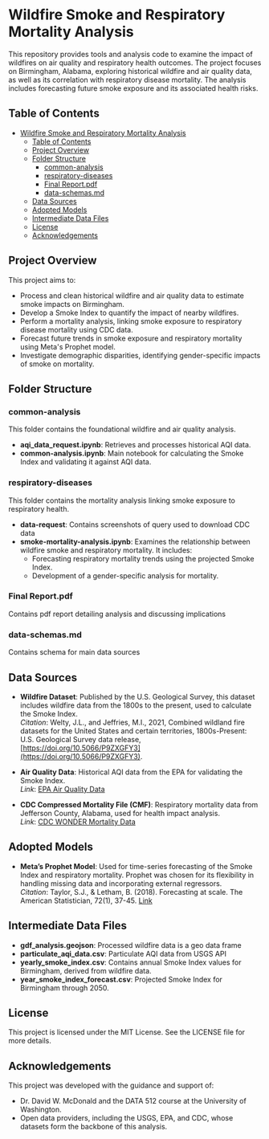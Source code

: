 # Wildfire Smoke and Respiratory Mortality Analysis

This repository provides tools and analysis code to examine the impact of wildfires on air quality and respiratory health outcomes. The project focuses on Birmingham, Alabama, exploring historical wildfire and air quality data, as well as its correlation with respiratory disease mortality. The analysis includes forecasting future smoke exposure and its associated health risks.

## Table of Contents
- [Wildfire Smoke and Respiratory Mortality Analysis](#wildfire-smoke-and-respiratory-mortality-analysis)
  - [Table of Contents](#table-of-contents)
  - [Project Overview](#project-overview)
  - [Folder Structure](#folder-structure)
    - [common-analysis](#common-analysis)
    - [respiratory-diseases](#respiratory-diseases)
    - [Final Report.pdf](#final-reportpdf)
    - [data-schemas.md](#data-schemasmd)
  - [Data Sources](#data-sources)
  - [Adopted Models](#adopted-models)
  - [Intermediate Data Files](#intermediate-data-files)
  - [License](#license)
  - [Acknowledgements](#acknowledgements)

## Project Overview

This project aims to:

- Process and clean historical wildfire and air quality data to estimate smoke impacts on Birmingham.
- Develop a Smoke Index to quantify the impact of nearby wildfires.
- Perform a mortality analysis, linking smoke exposure to respiratory disease mortality using CDC data.
- Forecast future trends in smoke exposure and respiratory mortality using Meta's Prophet model.
- Investigate demographic disparities, identifying gender-specific impacts of smoke on mortality.

## Folder Structure

### common-analysis
This folder contains the foundational wildfire and air quality analysis.

- **aqi_data_request.ipynb**: Retrieves and processes historical AQI data.
- **common-analysis.ipynb**: Main notebook for calculating the Smoke Index and validating it against AQI data.

### respiratory-diseases
This folder contains the mortality analysis linking smoke exposure to respiratory health.

- **data-request**: Contains screenshots of query used to download CDC data
- **smoke-mortality-analysis.ipynb**: Examines the relationship between wildfire smoke and respiratory mortality. It includes:
  - Forecasting respiratory mortality trends using the projected Smoke Index.
  -  Development of a gender-specific analysis for mortality.

### Final Report.pdf
Contains pdf report detailing analysis and discussing implications 

### data-schemas.md 
Contains schema for main data sources

## Data Sources

- **Wildfire Dataset**: Published by the U.S. Geological Survey, this dataset includes wildfire data from the 1800s to the present, used to calculate the Smoke Index.  
  *Citation*: Welty, J.L., and Jeffries, M.I., 2021, Combined wildland fire datasets for the United States and certain territories, 1800s-Present: U.S. Geological Survey data release, [https://doi.org/10.5066/P9ZXGFY3](https://doi.org/10.5066/P9ZXGFY3).

- **Air Quality Data**: Historical AQI data from the EPA for validating the Smoke Index.  
  *Link*: [EPA Air Quality Data](https://www.epa.gov/outdoor-air-quality-data)

- **CDC Compressed Mortality File (CMF)**: Respiratory mortality data from Jefferson County, Alabama, used for health impact analysis.  
  *Link*: [CDC WONDER Mortality Data](https://wonder.cdc.gov/)

## Adopted Models

- **Meta’s Prophet Model**: Used for time-series forecasting of the Smoke Index and respiratory mortality. Prophet was chosen for its flexibility in handling missing data and incorporating external regressors.  
  *Citation*: Taylor, S.J., & Letham, B. (2018). Forecasting at scale. The American Statistician, 72(1), 37-45. [Link](https://doi.org/10.1080/00031305.2018.1461947)

## Intermediate Data Files

- **gdf_analysis.geojson**: Processed wildfire data is a geo data frame 
- **particulate_aqi_data.csv**: Particulate AQI data from USGS API
- **yearly_smoke_index.csv**: Contains annual Smoke Index values for Birmingham, derived from wildfire data.
- **year_smoke_index_forecast.csv**: Projected Smoke Index for Birmingham through 2050.


## License

This project is licensed under the MIT License. See the LICENSE file for more details.

## Acknowledgements

This project was developed with the guidance and support of:

- Dr. David W. McDonald and the DATA 512 course at the University of Washington.
- Open data providers, including the USGS, EPA, and CDC, whose datasets form the backbone of this analysis.

